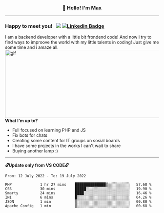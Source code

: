 ### <p align="center">👋 Hello! I'm Max</p>

--------

### Happy to meet you! &nbsp; ![](https://komarev.com/ghpvc/?username=romartiny) [![Linkedin Badge](https://img.shields.io/badge/-LinkedIn-0e76a8?style=flat-square&logo=Linkedin&logoColor=white)](https://www.linkedin.com/in/romartiny/)

I am a backend developer with a little bit frondend code! And now i try to find ways to improove the world with my little talents in coding! Just give me some time and i amaze all.
<img align="right" alt="gif" src="https://64.media.tumblr.com/e1c5da7500447ac51ab1661819d6f4b2/1a4296433cef4166-8b/s1280x1920/b8361cd88301da5372f86efff22d950c16dbed9b.gif" width="530" height="223" />

**What I'm up to?**

- Full focused on learning PHP and JS
- Fix bots for chats
- Creating some content for IT groups on sosial boards
- I have some projects in the works I can't wait to share
- Buying another lamp :) 

-------

**🔓Update only from VS CODE🔓**

<!--START_SECTION:waka-->

```text
From: 12 July 2022 - To: 19 July 2022

PHP             1 hr 27 mins    ██████████████▒░░░░░░░░░░   57.68 %
CSS             30 mins         █████░░░░░░░░░░░░░░░░░░░░   19.90 %
Smarty          24 mins         ████░░░░░░░░░░░░░░░░░░░░░   16.46 %
INI             6 mins          █░░░░░░░░░░░░░░░░░░░░░░░░   04.26 %
JSON            1 min           ▒░░░░░░░░░░░░░░░░░░░░░░░░   00.80 %
Apache Config   1 min           ▒░░░░░░░░░░░░░░░░░░░░░░░░   00.68 %
```

<!--END_SECTION:waka-->
